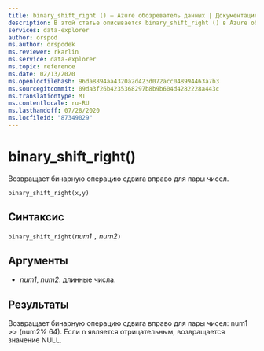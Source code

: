 ```yaml
---
title: binary_shift_right () — Azure обозреватель данных | Документация Майкрософт
description: В этой статье описывается binary_shift_right () в Azure обозреватель данных.
services: data-explorer
author: orspod
ms.author: orspodek
ms.reviewer: rkarlin
ms.service: data-explorer
ms.topic: reference
ms.date: 02/13/2020
ms.openlocfilehash: 96da8894aa4320a2d423d072acc048994463a7b3
ms.sourcegitcommit: 09da3f26b4235368297b8b9b604d4282228a443c
ms.translationtype: MT
ms.contentlocale: ru-RU
ms.lasthandoff: 07/28/2020
ms.locfileid: "87349029"
---
```

# <a name="binary_shift_right"></a>binary_shift_right()

Возвращает бинарную операцию сдвига вправо для пары чисел.

```kusto
binary_shift_right(x,y) 
```

## <a name="syntax"></a>Синтаксис

`binary_shift_right(`*num1* `,` *num2*`)`

## <a name="arguments"></a>Аргументы

* *num1*, *num2*: длинные числа.

## <a name="returns"></a>Результаты

Возвращает бинарную операцию сдвига вправо для пары чисел: num1 >>  (num2% 64).
Если n является отрицательным, возвращается значение NULL.